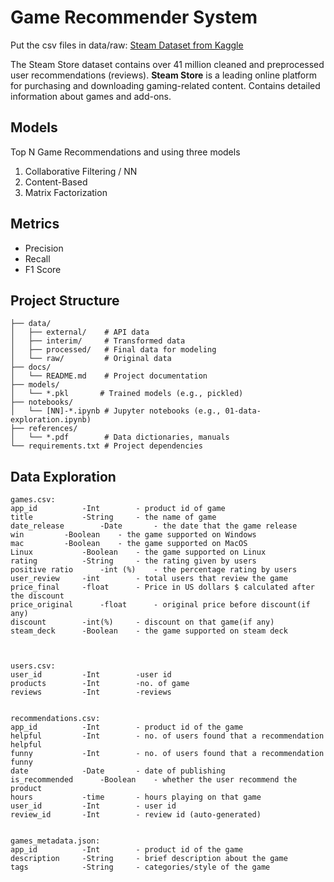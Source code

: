 # Game Recommender System
Put the csv files in data/raw: [Steam Dataset from Kaggle](https://www.kaggle.com/datasets/antonkozyriev/game-recommendations-on-steam)

The Steam Store dataset contains over 41 million cleaned and preprocessed user recommendations (reviews).
**Steam Store** is a leading online platform for purchasing and downloading gaming-related content. 
Contains detailed information about games and add-ons.

## Models
Top N Game Recommendations and using three models 
1. Collaborative Filtering / NN 
2. Content-Based			 
3. Matrix Factorization

## Metrics
* Precision
* Recall
* F1 Score


## Project Structure

```
├── data/
│   ├── external/    # API data
│   ├── interim/     # Transformed data
│   ├── processed/   # Final data for modeling
│   └── raw/         # Original data
├── docs/
│   └── README.md    # Project documentation
├── models/
│   └── *.pkl       # Trained models (e.g., pickled)
├── notebooks/
│   └── [NN]-*.ipynb # Jupyter notebooks (e.g., 01-data-exploration.ipynb)
├── references/
│   └── *.pdf        # Data dictionaries, manuals
└── requirements.txt # Project dependencies
```

## Data Exploration
```
games.csv:
app_id			-Int		- product id of game 
title			-String		- the name of game
date_release		-Date		- the date that the game release
win			-Boolean	- the game supported on Windows 
mac			-Boolean	- the game supported on MacOS
Linux			-Boolean	- the game supported on Linux
rating			-String		- the rating given by users
positive ratio		-int (%)	- the percentage rating by users
user_review		-int		- total users that review the game
price_final		-float		- Price in US dollars $ calculated after the discount
price_original		-float		- original price before discount(if any)
discount		-int(%)		- discount on that game(if any)
steam_deck		-Boolean	- the game supported on steam deck



users.csv:
user_id			-Int		-user id
products		-Int		-no. of game 
reviews			-Int		-reviews


recommendations.csv:
app_id			-Int 		- product id of the game
helpful			-Int		- no. of users found that a recommendation helpful
funny			-Int		- no. of users found that a recommendation funny
date			-Date		- date of publishing
is_recommended		-Boolean	- whether the user recommend the product
hours			-time		- hours playing on that game
user_id			-Int		- user id
review_id		-Int		- review id (auto-generated)


games_metadata.json:
app_id			-Int 		- product id of the game
description		-String		- brief description about the game 
tags			-String		- categories/style of the game
```
